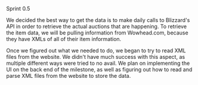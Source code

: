 Sprint 0.5

We decided the best way to get the data is to make daily calls to Blizzard's API
in order to retrieve the actual auctions that are happening. To retrieve the 
item data, we will be pulling information from Wowhead.com, because they have 
XMLs of all of their item information.

Once we figured out what we needed to do, we began to try to read XML files 
from the website. We didn't have much success with this aspect, as multiple 
different ways were tried to no avail. We plan on implementing the UI on the 
back end of the milestone, as well as figuring out how to read and parse XML 
files from the website to store the data.